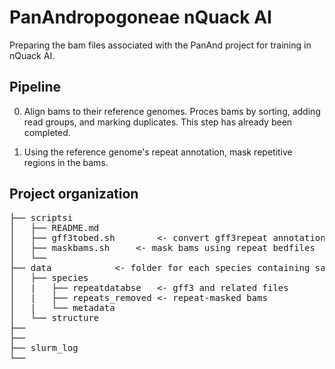# PanAndropogoneae nQuack AI

Preparing the bam files associated with the PanAnd project for training in nQuack AI.

## Pipeline

0. Align bams to their reference genomes. Proces bams by sorting, adding read groups, and marking duplicates. This step has already been completed.

1. Using the reference genome's repeat annotation, mask repetitive regions in the bams.

## Project organization
<pre>
├── scriptsi
│   ├── README.md
│   ├── gff3tobed.sh		<- convert gff3repeat annotation to bedfile 
│   ├── maskbams.sh		<- mask bams using repeat bedfiles
│   └── 
├── data 			<- folder for each species containing same structure
│   ├── species
│   |   ├── repeatdatabse	<- gff3 and related files 
│   |   ├── repeats_removed	<- repeat-masked bams
│   |   └── metadata
│   └── structure
├── 
├── 
├── slurm_log
└── 
</pre>
